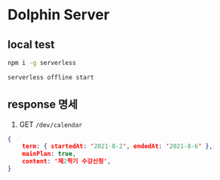 # Dolphin Server
## local test
```bash
npm i -g serverless

serverless offline start
```
## response 명세
1. GET  `/dev/calendar`
```json
{
    term: { startedAt: '2021-8-2', endedAt: '2021-8-6' },
    mainPlan: true,
    content: '제2학기 수강신청',
}
```